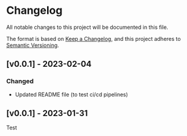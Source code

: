 # Changelog

All notable changes to this project will be documented in this file.

The format is based on [Keep a Changelog](https://keepachangelog.com/en/1.0.0/),
and this project adheres to [Semantic Versioning](https://semver.org/spec/v2.0.0.html).

## [v0.0.1] - 2023-02-04

### Changed
- Updated README file (to test ci/cd pipelines)
## [v0.0.1] - 2023-01-31

Test
